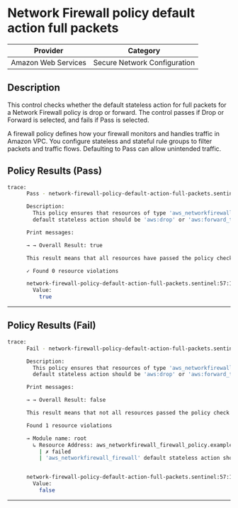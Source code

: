 # Network Firewall policy default action full packets

| Provider            | Category                                         |
|---------------------|--------------------------------------------------|
| Amazon Web Services | Secure Network Configuration                     |

## Description

This control checks whether the default stateless action for full packets for a Network Firewall policy is drop or forward. The control passes if Drop or Forward is selected, and fails if Pass is selected.

A firewall policy defines how your firewall monitors and handles traffic in Amazon VPC. You configure stateless and stateful rule groups to filter packets and traffic flows. Defaulting to Pass can allow unintended traffic.

## Policy Results (Pass)
```bash
trace:
      Pass - network-firewall-policy-default-action-full-packets.sentinel

      Description:
        This policy ensures that resources of type 'aws_networkfirewall_firewall' have
        default stateless action should be 'aws:drop' or 'aws:forward_to_sfe' for full packets

      Print messages:

      → → Overall Result: true

      This result means that all resources have passed the policy check for the policy network-firewall-policy-default-action-full-packets.

      ✓ Found 0 resource violations

      network-firewall-policy-default-action-full-packets.sentinel:57:1 - Rule "main"
        Value:
          true
```

---

## Policy Results (Fail)
```bash
trace:
      Fail - network-firewall-policy-default-action-full-packets.sentinel

      Description:
        This policy ensures that resources of type 'aws_networkfirewall_firewall' have
        default stateless action should be 'aws:drop' or 'aws:forward_to_sfe' for full packets

      Print messages:

      → → Overall Result: false

      This result means that not all resources passed the policy check and the protected behavior is not allowed for the policy network-firewall-policy-default-action-full-packets.

      Found 1 resource violations

      → Module name: root
        ↳ Resource Address: aws_networkfirewall_firewall_policy.example
          | ✗ failed
          | 'aws_networkfirewall_firewall' default stateless action should be 'aws:drop' or 'aws:forward_to_sfe'. Refer to https://docs.aws.amazon.com/securityhub/latest/userguide/networkfirewall-controls.html#networkfirewall-4 for more details.


      network-firewall-policy-default-action-full-packets.sentinel:57:1 - Rule "main"
        Value:
          false
```

---
